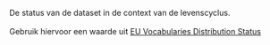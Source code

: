 De status van de dataset in de context van de levenscyclus.
<br/>
<br/>
Gebruik hiervoor een waarde uit <a href='http://publications.europa.eu/resource/authority/distribution-status' target='_blank'>EU Vocabularies Distribution Status</a>
